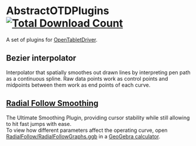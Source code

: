 # AbstractOTDPlugins [![Total Download Count](https://img.shields.io/github/downloads/AbstractQbit/AbstractOTDPlugins/total.svg)](https://github.com/AbstractQbit/AbstractOTDPlugins/releases)
A set of plugins for [OpenTabletDriver](https://github.com/OpenTabletDriver/OpenTabletDriver).


## Bezier interpolator
Interpolator that spatially smoothes out drawn lines by interpreting pen path as a continuous spline. Raw data points work as control points and midpoints between them work as end points of each curve. 


## [Radial Follow Smoothing](RadialFollow/README.md)
The Ultimate Smoothing Plugin, providing cursor stability while still allowing to hit fast jumps with ease.  
To view how different parameters affect the operating curve, open [RadialFollow/RadialFollowGraphs.ggb](RadialFollow/RadialFollowGraphs.ggb) in a [GeoGebra calculator](https://www.geogebra.org/calculator).